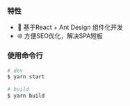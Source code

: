 ### 特性

- :gem: 基于React + Ant Design 组件化开发
- :globe_with_meridians: 方便SEO优化，解决SPA短板

### 使用命令行

```bash
# dev 
$ yarn start

# build 
$ yarn build
```